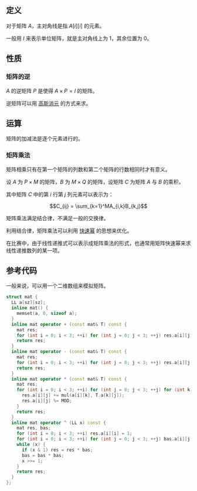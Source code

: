## 定义

对于矩阵 $A$，主对角线是指 $A[i][i]$ 的元素。

一般用 $I$ 来表示单位矩阵，就是主对角线上为 1，其余位置为 0。

## 性质

### 矩阵的逆

$A$ 的逆矩阵 $P$ 是使得 $A \times P = I$ 的矩阵。

逆矩阵可以用 [高斯消元](/math/gauss/) 的方式来求。

## 运算

矩阵的加减法是逐个元素进行的。

### 矩阵乘法

矩阵相乘只有在第一个矩阵的列数和第二个矩阵的行数相同时才有意义。

设 $A$ 为 $P \times M$ 的矩阵，$B$ 为 $M \times Q$ 的矩阵，设矩阵 $C$ 为矩阵 $A$ 与 $B$ 的乘积，

其中矩阵 $C$ 中的第 $i$ 行第 $j$ 列元素可以表示为：

$$C_{ij} = \sum_{k=1}^MA_{i,k}B_{k,j}$$

矩阵乘法满足结合律，不满足一般的交换律。

利用结合律，矩阵乘法可以利用 [快速幂](/math/quick-pow/) 的思想来优化。

在比赛中，由于线性递推式可以表示成矩阵乘法的形式，也通常用矩阵快速幂来求线性递推数列的某一项。

## 参考代码

一般来说，可以用一个二维数组来模拟矩阵。

```c++
struct mat {
  LL a[sz][sz];
  inline mat() {
    memset(a, 0, sizeof a);
  }
  inline mat operator + (const mat& T) const {
    mat res;
    for (int i = 0; i < 3; ++i) for (int j = 0; j < 3; ++j) res.a[i][j] = (a[i][j] - T.a[i][j] + MOD) % MOD;
    return res;
  }
  inline mat operator - (const mat& T) const {
    mat res;
    for (int i = 0; i < 3; ++i) for (int j = 0; j < 3; ++j) res.a[i][j] = (a[i][j] + T.a[i][j]) % MOD;
    return res;
  }
  inline mat operator * (const mat& T) const {
    mat res;
    for (int i = 0; i < 3; ++i) for (int j = 0; j < 3; ++j) for (int k = 0; k < 3; ++k) {
      res.a[i][j] += mul(a[i][k], T.a[k][j]);
      res.a[i][j] %= MOD;
    }
    return res;
  }
  inline mat operator ^ (LL x) const {
    mat res, bas;
    for (int i = 0; i < 3; ++i) res.a[i][i] = 1;
    for (int i = 0; i < 3; ++i) for (int j = 0; j < 3; ++j) bas.a[i][j] = a[i][j];
    while (x) {
      if (x & 1) res = res * bas;
      bas = bas * bas;
      x >>= 1;
    }
    return res;
  }
};
```